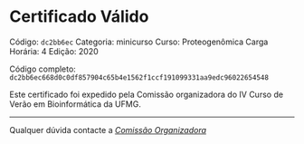 # Certificado Válido

Código: `dc2bb6ec`
Categoria: minicurso
Curso: Proteogenômica
Carga Horária: 4
Edição: 2020


Código completo: `dc2bb6ec668d0c0df857904c65b4e1562f1ccf191099331aa9edc96022654548`


Este certificado foi expedido pela Comissão organizadora do IV Curso de Verão em Bioinformática da UFMG.

----

Qualquer dúvida contacte a [_Comissão Organizadora_](<mailto:cursobioinfoufmg@gmail.com$subject=[Certificados]>)

